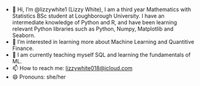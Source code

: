 - 👋 Hi, I’m @lizzywhite1 (Lizzy White), I am a third year Mathematics with Statistics BSc student at Loughborough University. I have an intermediate knowledge of Python and R, and have been learning relevant Python libraries such as Python, Numpy, Matplotlib and Seaborn. 
- 👀 I’m interested in learning more about Machine Learning and Quantitive Finance. 
- 🌱 I am currently teaching myself SQL and learning the fundamentals of ML. 
- 📫 How to reach me: lizzywhite018@icloud.com
- 😄 Pronouns: she/her

<!---
lizzywhite1/lizzywhite1 is a ✨ special ✨ repository because its `README.md` (this file) appears on your GitHub profile.
You can click the Preview link to take a look at your changes.
--->
